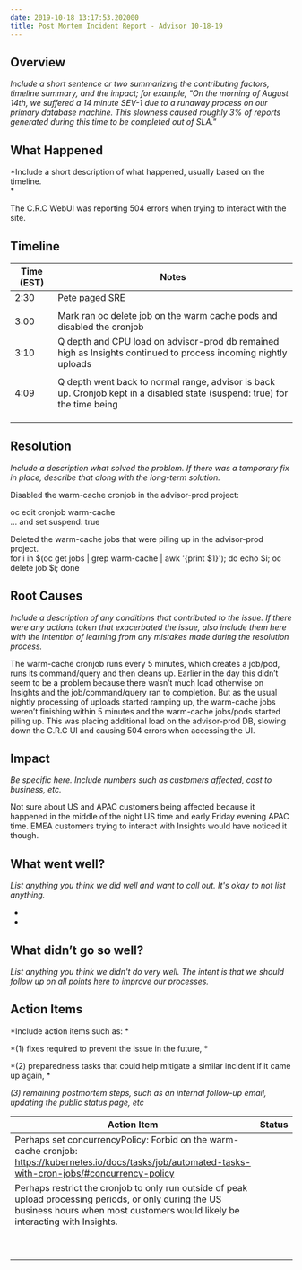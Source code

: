 ```yaml
---
date: 2019-10-18 13:17:53.202000
title: Post Mortem Incident Report - Advisor 10-18-19
---
```

## Overview

*Include a short sentence or two summarizing the contributing factors,
timeline summary, and the impact; for example, "On the morning of August
14th, we suffered a 14 minute SEV-1 due to a runaway process on our
primary database machine. This slowness caused roughly 3% of reports
generated during this time to be completed out of SLA."*

## What Happened

*Include a short description of what happened, usually based on the
timeline.  
*

The C.R.C WebUI was reporting 504 errors when trying to interact with
the site.

## Timeline

<table>
<thead>
<tr class="header">
<th><strong>Time (EST)</strong></th>
<th><strong>Notes</strong></th>
</tr>
</thead>
<tbody>
<tr class="odd">
<td>2:30</td>
<td>Pete paged SRE</td>
</tr>
<tr class="even">
<td></td>
<td></td>
</tr>
<tr class="odd">
<td>3:00</td>
<td>Mark ran oc delete job on the warm cache pods and disabled the cronjob</td>
</tr>
<tr class="even">
<td>3:10</td>
<td>Q depth and CPU load on advisor-prod db remained high as Insights continued to process incoming nightly uploads</td>
</tr>
<tr class="odd">
<td></td>
<td></td>
</tr>
<tr class="even">
<td>4:09</td>
<td>Q depth went back to normal range, advisor is back up. Cronjob kept in a disabled state (suspend: true) for the time being</td>
</tr>
<tr class="odd">
<td></td>
<td></td>
</tr>
<tr class="even">
<td></td>
<td></td>
</tr>
<tr class="odd">
<td></td>
<td></td>
</tr>
</tbody>
</table>

## Resolution

*Include a description what solved the problem. If there was a temporary
fix in place, describe that along with the long-term solution.*

Disabled the warm-cache cronjob in the advisor-prod project:

oc edit cronjob warm-cache  
… and set suspend: true

Deleted the warm-cache jobs that were piling up in the advisor-prod
project.  
for i in $(oc get jobs | grep warm-cache | awk '{print $1}'); do echo
$i; oc delete job $i; done

## Root Causes

*Include a description of any conditions that contributed to the issue.
If there were any actions taken that exacerbated the issue, also include
them here with the intention of learning from any mistakes made during
the resolution process.*

The warm-cache cronjob runs every 5 minutes, which creates a job/pod,
runs its command/query and then cleans up. Earlier in the day this
didn’t seem to be a problem because there wasn’t much load otherwise
on Insights and the job/command/query ran to completion. But as the
usual nightly processing of uploads started ramping up, the warm-cache
jobs weren’t finishing within 5 minutes and the warm-cache jobs/pods
started piling up. This was placing additional load on the advisor-prod
DB, slowing down the C.R.C UI and causing 504 errors when accessing the
UI.

## Impact

*Be specific here. Include numbers such as customers affected, cost to
business, etc.*

Not sure about US and APAC customers being affected because it happened
in the middle of the night US time and early Friday evening APAC time.
EMEA customers trying to interact with Insights would have noticed it
though.

## What went well?

*List anything you think we did well and want to call out. It's okay to
not list anything.*

  - 
  - 
## What didn’t go so well?

*List anything you think we didn't do very well. The intent is that we
should follow up on all points here to improve our processes.*

## Action Items

*Include action items such as: *

*(1) fixes required to prevent the issue in the future, *

*(2) preparedness tasks that could help mitigate a similar incident if
it came up again, *

*(3) remaining postmortem steps, such as an internal follow-up email,
updating the public status page, etc*

<table>
<thead>
<tr class="header">
<th><strong>Action Item</strong></th>
<th><strong>Status</strong></th>
</tr>
</thead>
<tbody>
<tr class="odd">
<td>Perhaps set concurrencyPolicy: Forbid on the warm-cache cronjob:<br />
<a href="https://kubernetes.io/docs/tasks/job/automated-tasks-with-cron-jobs/#concurrency-policy"><span class="underline">https://kubernetes.io/docs/tasks/job/automated-tasks-with-cron-jobs/#concurrency-policy</span></a></td>
<td></td>
</tr>
<tr class="even">
<td>Perhaps restrict the cronjob to only run outside of peak upload processing periods, or only during the US business hours when most customers would likely be interacting with Insights.</td>
<td></td>
</tr>
<tr class="odd">
<td></td>
<td></td>
</tr>
<tr class="even">
<td></td>
<td></td>
</tr>
<tr class="odd">
<td></td>
<td></td>
</tr>
<tr class="even">
<td></td>
<td></td>
</tr>
<tr class="odd">
<td></td>
<td></td>
</tr>
<tr class="even">
<td></td>
<td></td>
</tr>
<tr class="odd">
<td></td>
<td></td>
</tr>
<tr class="even">
<td></td>
<td></td>
</tr>
<tr class="odd">
<td></td>
<td></td>
</tr>
</tbody>
</table>
